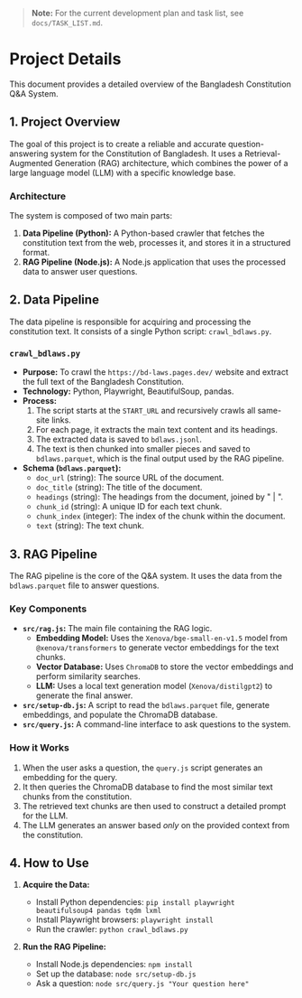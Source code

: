 
<!-- Gemini Directive: This file should be kept up-to-date with the project's progress. -->

> **Note:** For the current development plan and task list, see `docs/TASK_LIST.md`.

# Project Details

This document provides a detailed overview of the Bangladesh Constitution Q&A System.

## 1. Project Overview

The goal of this project is to create a reliable and accurate question-answering system for the Constitution of Bangladesh. It uses a Retrieval-Augmented Generation (RAG) architecture, which combines the power of a large language model (LLM) with a specific knowledge base.

### Architecture

The system is composed of two main parts:

1.  **Data Pipeline (Python):** A Python-based crawler that fetches the constitution text from the web, processes it, and stores it in a structured format.
2.  **RAG Pipeline (Node.js):** A Node.js application that uses the processed data to answer user questions.

## 2. Data Pipeline

The data pipeline is responsible for acquiring and processing the constitution text. It consists of a single Python script: `crawl_bdlaws.py`.

### `crawl_bdlaws.py`

- **Purpose:** To crawl the `https://bd-laws.pages.dev/` website and extract the full text of the Bangladesh Constitution.
- **Technology:** Python, Playwright, BeautifulSoup, pandas.
- **Process:**
    1.  The script starts at the `START_URL` and recursively crawls all same-site links.
    2.  For each page, it extracts the main text content and its headings.
    3.  The extracted data is saved to `bdlaws.jsonl`.
    4.  The text is then chunked into smaller pieces and saved to `bdlaws.parquet`, which is the final output used by the RAG pipeline.
- **Schema (`bdlaws.parquet`):**
    - `doc_url` (string): The source URL of the document.
    - `doc_title` (string): The title of the document.
    - `headings` (string): The headings from the document, joined by " | ".
    - `chunk_id` (string): A unique ID for each text chunk.
    - `chunk_index` (integer): The index of the chunk within the document.
    - `text` (string): The text chunk.

## 3. RAG Pipeline

The RAG pipeline is the core of the Q&A system. It uses the data from the `bdlaws.parquet` file to answer questions.

### Key Components

- **`src/rag.js`:** The main file containing the RAG logic.
    - **Embedding Model:** Uses the `Xenova/bge-small-en-v1.5` model from `@xenova/transformers` to generate vector embeddings for the text chunks.
    - **Vector Database:** Uses `ChromaDB` to store the vector embeddings and perform similarity searches.
    - **LLM:** Uses a local text generation model (`Xenova/distilgpt2`) to generate the final answer.
- **`src/setup-db.js`:** A script to read the `bdlaws.parquet` file, generate embeddings, and populate the ChromaDB database.
- **`src/query.js`:** A command-line interface to ask questions to the system.

### How it Works

1.  When the user asks a question, the `query.js` script generates an embedding for the query.
2.  It then queries the ChromaDB database to find the most similar text chunks from the constitution.
3.  The retrieved text chunks are then used to construct a detailed prompt for the LLM.
4.  The LLM generates an answer based *only* on the provided context from the constitution.

## 4. How to Use

1.  **Acquire the Data:**
    - Install Python dependencies: `pip install playwright beautifulsoup4 pandas tqdm lxml`
    - Install Playwright browsers: `playwright install`
    - Run the crawler: `python crawl_bdlaws.py`

2.  **Run the RAG Pipeline:**
    - Install Node.js dependencies: `npm install`
    - Set up the database: `node src/setup-db.js`
    - Ask a question: `node src/query.js "Your question here"`
